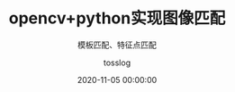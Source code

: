 ---
layout:     post 
title:      "opencv+python实现图像匹配"  #主标题
subtitle:   "模板匹配、特征点匹配"  #副标题
date:       2020-11-05 00:00:00 
author:     "tosslog" 
header-img: "img/post-bg-miui6.jpg" #文章图片
catalog: true #标题跟随
tags: 
    - python
    - 图像分析
---